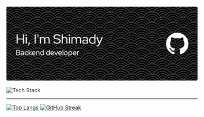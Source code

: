 ![Header](./github-header-image.png)

![Tech Stack](https://github-readme-tech-stack.vercel.app/api/cards?title=Tech+Stack&borderRadius=5&showBorder=false&lineCount=1&bg=%230D1117&badge=%23161B22&border=%2321262D&titleColor=%2358A6FF&line1=spring%2CSpring%2C41a317%3Bhibernate%2CHibernate%2C636363%3Bpostgresql%2Cpostgresql%2C395eed%3B)
  
---
  
[![Top Langs](https://github-readme-stats.vercel.app/api/top-langs/?username=Shimady563&layout=donut&theme=github_dark&hide_border=true&border_radius=5&card_width=340)](https://github.com/anuraghazra/github-readme-stats)
[![GitHub Streak](https://streak-stats.demolab.com?user=Shimady563&theme=github-dark&hide_border=true&border_radius=5&card_width=400)](https://git.io/streak-stats)
